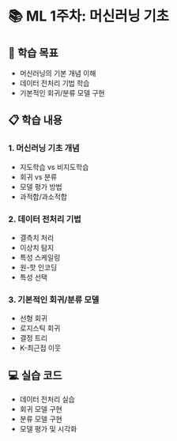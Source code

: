 # 📚 ML 1주차: 머신러닝 기초

## 🎯 학습 목표
- 머신러닝의 기본 개념 이해
- 데이터 전처리 기법 학습
- 기본적인 회귀/분류 모델 구현

## 📋 학습 내용

### 1. 머신러닝 기초 개념
- 지도학습 vs 비지도학습
- 회귀 vs 분류
- 모델 평가 방법
- 과적합/과소적합

### 2. 데이터 전처리 기법
- 결측치 처리
- 이상치 탐지
- 특성 스케일링
- 원-핫 인코딩
- 특성 선택

### 3. 기본적인 회귀/분류 모델
- 선형 회귀
- 로지스틱 회귀
- 결정 트리
- K-최근접 이웃

## 💻 실습 코드
- 데이터 전처리 실습
- 회귀 모델 구현
- 분류 모델 구현
- 모델 평가 및 시각화
